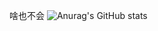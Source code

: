 啥也不会
![Anurag's GitHub stats](https://github-readme-stats.vercel.app/api?username=CrowForKotlin&show_icons=true&theme=radical)

